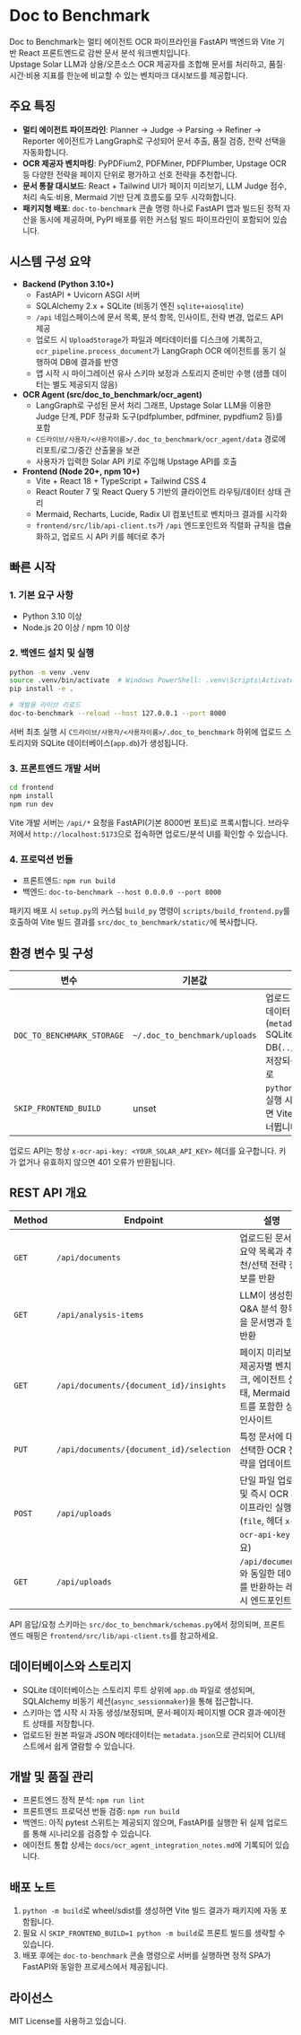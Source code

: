 # Doc to Benchmark

Doc to Benchmark는 멀티 에이전트 OCR 파이프라인을 FastAPI 백엔드와 Vite 기반 React 프론트엔드로 감싼 문서 분석 워크벤치입니다.
<br/>
Upstage Solar LLM과 상용/오픈소스 OCR 제공자를 조합해 문서를 처리하고, 품질·시간·비용 지표를 한눈에 비교할 수 있는 벤치마크 대시보드를 제공합니다.

## 주요 특징

- **멀티 에이전트 파이프라인**: Planner → Judge → Parsing → Refiner → Reporter 에이전트가 LangGraph로 구성되어 문서 추출, 품질 검증, 전략 선택을 자동화합니다.
- **OCR 제공자 벤치마킹**: PyPDFium2, PDFMiner, PDFPlumber, Upstage OCR 등 다양한 전략을 페이지 단위로 평가하고 선호 전략을 추천합니다.
- **문서 통찰 대시보드**: React + Tailwind UI가 페이지 미리보기, LLM Judge 점수, 처리 속도·비용, Mermaid 기반 단계 흐름도를 모두 시각화합니다.
- **패키지형 배포**: `doc-to-benchmark` 콘솔 명령 하나로 FastAPI 앱과 빌드된 정적 자산을 동시에 제공하며, PyPI 배포를 위한 커스텀 빌드 파이프라인이 포함되어 있습니다.

## 시스템 구성 요약

- **Backend (Python 3.10+)**
  - FastAPI + Uvicorn ASGI 서버
  - SQLAlchemy 2.x + SQLite (비동기 엔진 `sqlite+aiosqlite`)
  - `/api` 네임스페이스에 문서 목록, 분석 항목, 인사이트, 전략 변경, 업로드 API 제공
  - 업로드 시 `UploadStorage`가 파일과 메타데이터를 디스크에 기록하고, `ocr_pipeline.process_document`가 LangGraph OCR 에이전트를 동기 실행하여 DB에 결과를 반영
  - 앱 시작 시 마이그레이션 유사 스키마 보정과 스토리지 준비만 수행 (샘플 데이터는 별도 제공되지 않음)
- **OCR Agent (src/doc_to_benchmark/ocr_agent)**
  - LangGraph로 구성된 문서 처리 그래프, Upstage Solar LLM을 이용한 Judge 단계, PDF 정규화 도구(pdfplumber, pdfminer, pypdfium2 등)를 포함
  - `C드라이브/사용자/<사용자이름>/.doc_to_benchmark/ocr_agent/data` 경로에 리포트/로그/중간 산출물을 보관
  - 사용자가 입력한 Solar API 키로 주입해 Upstage API를 호출
- **Frontend (Node 20+, npm 10+)**
  - Vite + React 18 + TypeScript + Tailwind CSS 4
  - React Router 7 및 React Query 5 기반의 클라이언트 라우팅/데이터 상태 관리
  - Mermaid, Recharts, Lucide, Radix UI 컴포넌트로 벤치마크 결과를 시각화
  - `frontend/src/lib/api-client.ts`가 `/api` 엔드포인트와 직렬화 규칙을 캡슐화하고, 업로드 시 API 키를 헤더로 추가

## 빠른 시작

### 1. 기본 요구 사항

- Python 3.10 이상
- Node.js 20 이상 / npm 10 이상

### 2. 백엔드 설치 및 실행

```bash
python -m venv .venv
source .venv/bin/activate  # Windows PowerShell: .venv\Scripts\Activate.ps1
pip install -e .

# 개발용 라이브 리로드
doc-to-benchmark --reload --host 127.0.0.1 --port 8000
```

서버 최초 실행 시 `C드라이브/사용자/<사용자이름>/.doc_to_benchmark` 하위에 업로드 스토리지와 SQLite 데이터베이스(`app.db`)가 생성됩니다.

### 3. 프론트엔드 개발 서버

```bash
cd frontend
npm install
npm run dev
```

Vite 개발 서버는 `/api/*` 요청을 FastAPI(기본 8000번 포트)로 프록시합니다. 브라우저에서 `http://localhost:5173`으로 접속하면 업로드/분석 UI를 확인할 수 있습니다.

### 4. 프로덕션 번들

- 프론트엔드: `npm run build`
- 백엔드: `doc-to-benchmark --host 0.0.0.0 --port 8000`

패키지 배포 시 `setup.py`의 커스텀 `build_py` 명령이 `scripts/build_frontend.py`를 호출하여 Vite 빌드 결과를 `src/doc_to_benchmark/static/`에 복사합니다.

## 환경 변수 및 구성

| 변수                       | 기본값                        | 설명                                                                                  |
| -------------------------- | ----------------------------- | ------------------------------------------------------------------------------------- |
| `DOC_TO_BENCHMARK_STORAGE` | `~/.doc_to_benchmark/uploads` | 업로드 파일, 메타데이터(`metadata.json`), SQLite DB(`../app.db`)가 저장되는 루트 경로 |
| `SKIP_FRONTEND_BUILD`      | unset                         | `python -m build` 실행 시 값이 `1`이면 Vite 빌드를 건너뜁니다                         |

업로드 API는 항상 `x-ocr-api-key: <YOUR_SOLAR_API_KEY>` 헤더를 요구합니다. 키가 없거나 유효하지 않으면 401 오류가 반환됩니다.

## REST API 개요

| Method | Endpoint                                 | 설명                                                                                   |
| ------ | ---------------------------------------- | -------------------------------------------------------------------------------------- |
| `GET`  | `/api/documents`                         | 업로드된 문서의 요약 목록과 추천/선택 전략 정보를 반환                                 |
| `GET`  | `/api/analysis-items`                    | LLM이 생성한 Q&A 분석 항목을 문서명과 함께 반환                                        |
| `GET`  | `/api/documents/{document_id}/insights`  | 페이지 미리보기, 제공자별 벤치마크, 에이전트 상태, Mermaid 차트를 포함한 상세 인사이트 |
| `PUT`  | `/api/documents/{document_id}/selection` | 특정 문서에 대해 선택한 OCR 전략을 업데이트                                            |
| `POST` | `/api/uploads`                           | 단일 파일 업로드 및 즉시 OCR 파이프라인 실행 (`file`, 헤더 `x-ocr-api-key` 필요)       |
| `GET`  | `/api/uploads`                           | `/api/documents`와 동일한 데이터를 반환하는 레거시 엔드포인트                          |

API 응답/요청 스키마는 `src/doc_to_benchmark/schemas.py`에서 정의되며, 프론트엔드 매핑은 `frontend/src/lib/api-client.ts`를 참고하세요.

## 데이터베이스와 스토리지

- SQLite 데이터베이스는 스토리지 루트 상위에 `app.db` 파일로 생성되며, SQLAlchemy 비동기 세션(`async_sessionmaker`)을 통해 접근합니다.
- 스키마는 앱 시작 시 자동 생성/보정되며, 문서·페이지·페이지별 OCR 결과·에이전트 상태를 저장합니다.
- 업로드된 원본 파일과 JSON 메타데이터는 `metadata.json`으로 관리되어 CLI/테스트에서 쉽게 열람할 수 있습니다.

## 개발 및 품질 관리

- 프론트엔드 정적 분석: `npm run lint`
- 프론트엔드 프로덕션 번들 검증: `npm run build`
- 백엔드: 아직 pytest 스위트는 제공되지 않으며, FastAPI를 실행한 뒤 실제 업로드를 통해 시나리오를 검증할 수 있습니다.
- 에이전트 통합 상세는 `docs/ocr_agent_integration_notes.md`에 기록되어 있습니다.

## 배포 노트

1. `python -m build`로 wheel/sdist를 생성하면 Vite 빌드 결과가 패키지에 자동 포함됩니다.
2. 필요 시 `SKIP_FRONTEND_BUILD=1 python -m build`로 프론트 빌드를 생략할 수 있습니다.
3. 배포 후에는 `doc-to-benchmark` 콘솔 명령으로 서버를 실행하면 정적 SPA가 FastAPI와 동일한 프로세스에서 제공됩니다.

## 라이선스

MIT License를 사용하고 있습니다.
